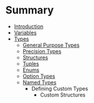 # Summary

* [Introduction](README.md)
* [Variables](variables.md)
* [Types](types.md)
   * [General Purpose Types](general_purpose_types.md)
   * [Precision Types](precision_types.md)
   * [Structures](structures.md)
   * [Tuples](tuples.md)
   * [Enums](enums.md)
   * [Option Types](option_types.md)
   * [Named Types](named_types.md)
       * Defining Custom Types
           * Custom Structures

